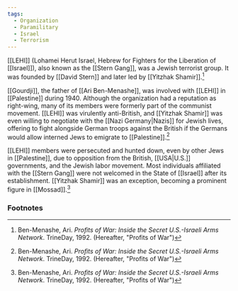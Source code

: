 ```yaml
---
tags:
  - Organization
  - Paramilitary
  - Israel
  - Terrorism
---
```

[[LEHI]] (Lohamei Herut Israel, Hebrew for Fighters for the Liberation of [[Israel]]), also known as the [[Stern Gang]], was a Jewish terrorist group. It was founded by [[David Stern]] and later led by [[Yitzhak Shamir]].[^1]

[[Gourdji]], the father of [[Ari Ben-Menashe]], was involved with [[LEHI]] in [[Palestine]] during 1940. Although the organization had a reputation as right-wing, many of its members were formerly part of the communist movement. [[LEHI]] was virulently anti-British, and [[Yitzhak Shamir]] was even willing to negotiate with the [[Nazi Germany|Nazis]] for Jewish lives, offering to fight alongside German troops against the British if the Germans would allow interned Jews to emigrate to [[Palestine]].[^1]

[[LEHI]] members were persecuted and hunted down, even by other Jews in [[Palestine]], due to opposition from the British, [[USA|U.S.]] governments, and the Jewish labor movement. Most individuals affiliated with the [[Stern Gang]] were not welcomed in the State of [[Israel]] after its establishment. [[Yitzhak Shamir]] was an exception, becoming a prominent figure in [[Mossad]].[^1]

### Footnotes
[^1]: Ben-Menashe, Ari. *Profits of War: Inside the Secret U.S.-Israeli Arms Network*. TrineDay, 1992. (Hereafter, "Profits of War")
